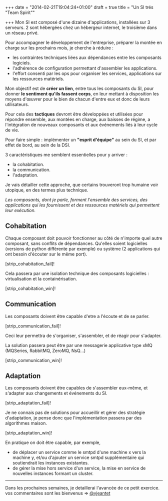 +++
date = "2014-02-21T19:04:24+01:00"
draft = true
title = "Un SI trés \"Team Spirit\""

+++
Mon SI est composé d'une dizaine d'applications, installées sur 3 serveurs. 2 sont hébergées chez un hébergeur internet, le troisième dans un réseau privé.

Pour accompagner le développement de l'entreprise, préparer la montée en charge sur les prochains mois, je cherche à réduire :

- les contraintes techniques liées aux dépendances entre les composants logiciels.
- l'adhérence de configuration permettant d'assembler les applications.
- l'effort consenti par les ops pour organiser les services, applications sur les ressources matériels.

Mon objectif est de **créer un lien**, entre tous les composants du SI, pour donner **le sentiment qu'ils fassent corps**, en leur mettant à disposition les moyens d'œuvrer pour le bien de chacun d'entre eux et donc de leurs utilisateurs.

Pour cela des **tactiques** devront être développées et utilisées pour répondre ensemble, aux montées en charge, aux baisses de régime, a l'intégration de nouveaux composants et aux événements liés à leur cycle de vie.

Pour faire simple : implémenter un **"esprit d'équipe"** au sein du SI, et par effet de bord, au sein de la DSI.

3 caractéristiques me semblent essentielles pour y arriver :

- la cohabitation. 
- la communication. 
- l'adaptation.

Je vais détailler cette approche, que certains trouveront trop humaine voir utopique, en des termes plus technique.

*Les composants, dont je parle, forment l'ensemble des services, des applications qui les fournissent et des ressources matériels qui permettent leur exécution.*

## Cohabitation

Chaque composant doit pouvoir fonctionner au côté de n'importe quel autre composant, sans conflits de dépendances.
Qu'elles soient logicielles (versions de python différente par exemple)
ou système (2 applications qui ont besoin d'écouter sur le même port). 

[strip_cohabitation_fail]!

Cela passera par une isolation technique des composants logicielles :  virtualisation et la containérisation.

[strip_cohabitation_win]!

## Communication
Les composants doivent être capable d'etre a l'écoute et de se parler.

[strip_communication_fail]!

Ceci leur permettra de s'organiser, s'assembler, et de réagir pour s'adapter.

La solution passera peut être par une messagerie applicative type xMQ (MQSeries, RabbitMQ, ZeroMQ, NsQ...)

[strip_communication_win]!

## Adaptation
Les composants doivent être capables de s'assembler eux-même, et s'adapter aux changements et événements du SI.

[strip_adaptation_fail]!

Je ne connais pas de solutions pour accueillir et gérer des stratégie  d'adaptation, je pense donc que l'implémentation passera par des algorithmes maison.

[strip_adaptation_win]!

En pratique on doit être capable, par exemple,
- de déplacer un service comme le smtpd d'une machine x vers la machine y, et/ou d'ajouter un service smtpd supplémentaire qui soutiendrait les instances existantes.
- de gérer la mise hors service d'un service, la mise en service de nouvelles instances formant un cluster.


----  

Dans les prochaines semaines, je detaillerai l'avancée de ce petit exercice. vos commentaires sont les bienvenus => [@vjeantet](https://twitter.com/vjeantet)

